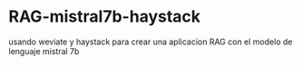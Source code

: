 # RAG-mistral7b-haystack
usando weviate y haystack para crear una aplicacion RAG con el modelo de lenguaje mistral 7b
